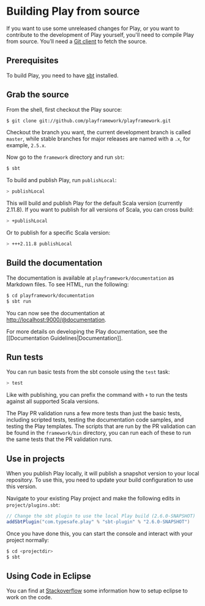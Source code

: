 <!--- Copyright (C) 2009-2016 Lightbend Inc. <https://www.lightbend.com> -->
# Building Play from source

If you want to use some unreleased changes for Play, or you want to contribute to the development of Play yourself, you'll need to compile Play from source. You’ll need a [Git client](https://git-scm.com/) to fetch the source.

## Prerequisites

To build Play, you need to have [sbt](http://www.scala-sbt.org/) installed.

## Grab the source

From the shell, first checkout the Play source:

```bash
$ git clone git://github.com/playframework/playframework.git
```

Checkout the branch you want, the current development branch is called `master`, while stable branches for major releases are named with a `.x`, for example, `2.5.x`.

Now go to the `framework` directory and run `sbt`:

```bash
$ sbt
```

To build and publish Play, run `publishLocal`:

```bash
> publishLocal
```

This will build and publish Play for the default Scala version (currently 2.11.8). If you want to publish for all versions of Scala, you can cross build:

```bash
> +publishLocal
```

Or to publish for a specific Scala version:

```bash
> +++2.11.8 publishLocal
```

## Build the documentation

The documentation is available at `playframework/documentation` as Markdown files. To see HTML, run the following:

```bash
$ cd playframework/documentation
$ sbt run
```

You can now see the documentation at [http://localhost:9000/@documentation](http://localhost:9000/@documentation).

For more details on developing the Play documentation, see the [[Documentation Guidelines|Documentation]].

## Run tests

You can run basic tests from the sbt console using the `test` task:

```bash
> test
```

Like with publishing, you can prefix the command with `+` to run the tests against all supported Scala versions.

The Play PR validation runs a few more tests than just the basic tests, including scripted tests, testing the documentation code samples, and testing the Play templates.  The scripts that are run by the PR validation can be found in the `framework/bin` directory, you can run each of these to run the same tests that the PR validation runs.

## Use in projects

When you publish Play locally, it will publish a snapshot version to your local repository.  To use this, you need to update your build configuration to use this version.

Navigate to your existing Play project and make the following edits in `project/plugins.sbt`:

```scala
// Change the sbt plugin to use the local Play build (2.6.0-SNAPSHOT)
addSbtPlugin("com.typesafe.play" % "sbt-plugin" % "2.6.0-SNAPSHOT")
```

Once you have done this, you can start the console and interact with your project normally:

```bash
$ cd <projectdir>
$ sbt
```

## Using Code in Eclipse

You can find at [Stackoverflow](https://stackoverflow.com/questions/10053201/how-to-setup-eclipse-ide-work-on-the-playframework-2-0/10055419#10055419) some information how to setup eclipse to work on the code.
